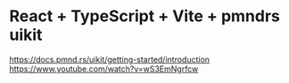 # React + TypeScript + Vite + pmndrs uikit

https://docs.pmnd.rs/uikit/getting-started/introduction
https://www.youtube.com/watch?v=wS3EmNgrfcw
